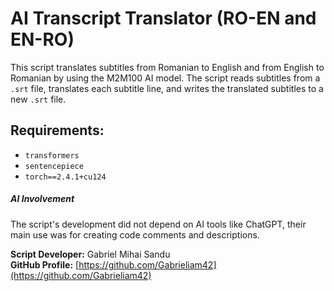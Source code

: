 # AI Transcript Translator (RO-EN and EN-RO)

This script translates subtitles from Romanian to English and from English to Romanian by using the M2M100 AI model.
The script reads subtitles from a `.srt` file, translates each subtitle line, and writes the translated subtitles to a new `.srt` file.

## Requirements:

- `transformers`
- `sentencepiece`
- `torch==2.4.1+cu124`



##### AI Involvement

The script's development did not depend on AI tools like ChatGPT, their main use was for creating code comments and descriptions.



**Script Developer:** Gabriel Mihai Sandu  
**GitHub Profile:** [https://github.com/Gabrieliam42](https://github.com/Gabrieliam42)
